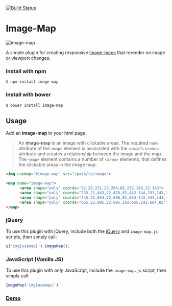 [![Build Status](https://travis-ci.org/clarketm/image-map.svg?branch=master)](https://travis-ci.org/clarketm/image-map)

# Image-Map


![image-map](https://www.travismclarke.com/imagemap/image-map-yellow.png "image-map")

A simple plugin for creating responsive [image-maps](https://en.wikipedia.org/wiki/Image_map) that rerender on image or viewport changes.

### Install with npm
```shell
$ npm install image-map
```

### Install with bower
```shell
$ bower install image-map
```


## Usage
Add an **image-map** to your html page. 
> An **image-map** is an image with clickable areas. The required `name` attribute of the `<map>` element is associated with the `<img>`'s `usemap` attribute and creates a relationship between the image and the map. The `<map>` element contains a number of `<area>` elements, that defines the clickable areas in the image map.

```html
<img usemap="#image-map" src="/path/to/image">

<map name="image-map">
      <area shape="poly" coords="22,22,231,22,264,82,232,143,22,143">
      <area shape="poly" coords="233,22,443,22,476,82,442,144,233,143,264,82">
      <area shape="poly" coords="445,22,654,22,686,81,654,143,444,143,475,82">
      <area shape="poly" coords="655,22,895,22,895,142,655,142,684,82">
</map>
```

### jQuery
To use this plugin with jQuery, include both the [jQuery](https://jquery.com/) and `image-map.js` scripts, then simply call:
```js
$('img[usemap]').imageMap();
```

### JavaScript (Vanilla JS)
To use this plugin with *only* JavaScript, include the `image-map.js` script, then simply call:
```js
ImageMap('img[usemap]')
```

### [Demo](https://www.travismclarke.com/imagemap/) 
